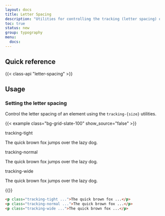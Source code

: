 ```yaml
---
layout: docs
title: Letter Spacing
description: "Utilities for controlling the tracking (letter spacing) of an element."
toc: true
status: new
group: typography
menu:
  docs:    
---
```


## Quick reference

{{< class-api "letter-spacing" >}}

## Usage

### Setting the letter spacing

Control the letter spacing of an element using the `tracking-{size}` utilities.

{{< example class="bg-grid-slate-100" show_source="false" >}}
<div class="d-flex gap-4 flex-column">
  <div>
    <span class="text-muted mb-3 fs-sm fw-semibold">tracking-tight</span>
    <p class="tracking-tight fw-semibold fs-5">The quick brown fox jumps over the lazy dog.</p>
  </div>
  <div>
    <span class="text-muted mb-3 fs-sm fw-semibold">tracking-normal</span>
    <p class="tracking-normal fw-semibold fs-5">The quick brown fox jumps over the lazy dog.</p>
  </div>
  <div>
    <span class="text-muted mb-3 fs-sm fw-semibold">tracking-wide</span>
    <p class="tracking-wide fw-semibold fs-5">The quick brown fox jumps over the lazy dog.</p>
  </div>
</div>
{{</ example >}}

```html
<p class="tracking-tight ...">The quick brown fox ...</p>
<p class="tracking-normal ...">The quick brown fox ...</p>
<p class="tracking-wide ...">The quick brown fox ...</p>
```
